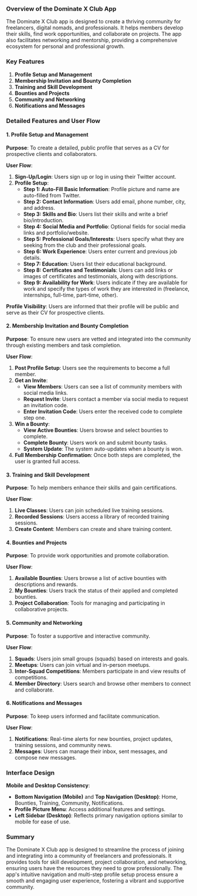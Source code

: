 ### Overview of the Dominate X Club App

The Dominate X Club app is designed to create a thriving community for freelancers, digital nomads, and professionals. It helps members develop their skills, find work opportunities, and collaborate on projects. The app also facilitates networking and mentorship, providing a comprehensive ecosystem for personal and professional growth.

### Key Features

1. **Profile Setup and Management**
2. **Membership Invitation and Bounty Completion**
3. **Training and Skill Development**
4. **Bounties and Projects**
5. **Community and Networking**
6. **Notifications and Messages**

### Detailed Features and User Flow

#### 1. Profile Setup and Management

**Purpose**: To create a detailed, public profile that serves as a CV for prospective clients and collaborators.

**User Flow**:
1. **Sign-Up/Login**: Users sign up or log in using their Twitter account.
2. **Profile Setup**:
   - **Step 1: Auto-Fill Basic Information**: Profile picture and name are auto-filled from Twitter.
   - **Step 2: Contact Information**: Users add email, phone number, city, and address.
   - **Step 3: Skills and Bio**: Users list their skills and write a brief bio/introduction.
   - **Step 4: Social Media and Portfolio**: Optional fields for social media links and portfolio/website.
   - **Step 5: Professional Goals/Interests**: Users specify what they are seeking from the club and their professional goals.
   - **Step 6: Work Experience**: Users enter current and previous job details.
   - **Step 7: Education**: Users list their educational background.
   - **Step 8: Certificates and Testimonials**: Users can add links or images of certificates and testimonials, along with descriptions.
   - **Step 9: Availability for Work**: Users indicate if they are available for work and specify the types of work they are interested in (freelance, internships, full-time, part-time, other).

**Profile Visibility**: Users are informed that their profile will be public and serve as their CV for prospective clients.

#### 2. Membership Invitation and Bounty Completion

**Purpose**: To ensure new users are vetted and integrated into the community through existing members and task completion.

**User Flow**:
1. **Post Profile Setup**: Users see the requirements to become a full member.
2. **Get an Invite**: 
   - **View Members**: Users can see a list of community members with social media links.
   - **Request Invite**: Users contact a member via social media to request an invitation code.
   - **Enter Invitation Code**: Users enter the received code to complete step one.
3. **Win a Bounty**:
   - **View Active Bounties**: Users browse and select bounties to complete.
   - **Complete Bounty**: Users work on and submit bounty tasks.
   - **System Update**: The system auto-updates when a bounty is won.
4. **Full Membership Confirmation**: Once both steps are completed, the user is granted full access.

#### 3. Training and Skill Development

**Purpose**: To help members enhance their skills and gain certifications.

**User Flow**:
1. **Live Classes**: Users can join scheduled live training sessions.
2. **Recorded Sessions**: Users access a library of recorded training sessions.
3. **Create Content**: Members can create and share training content.

#### 4. Bounties and Projects

**Purpose**: To provide work opportunities and promote collaboration.

**User Flow**:
1. **Available Bounties**: Users browse a list of active bounties with descriptions and rewards.
2. **My Bounties**: Users track the status of their applied and completed bounties.
3. **Project Collaboration**: Tools for managing and participating in collaborative projects.

#### 5. Community and Networking

**Purpose**: To foster a supportive and interactive community.

**User Flow**:
1. **Squads**: Users join small groups (squads) based on interests and goals.
2. **Meetups**: Users can join virtual and in-person meetups.
3. **Inter-Squad Competitions**: Members participate in and view results of competitions.
4. **Member Directory**: Users search and browse other members to connect and collaborate.

#### 6. Notifications and Messages

**Purpose**: To keep users informed and facilitate communication.

**User Flow**:
1. **Notifications**: Real-time alerts for new bounties, project updates, training sessions, and community news.
2. **Messages**: Users can manage their inbox, sent messages, and compose new messages.

### Interface Design

**Mobile and Desktop Consistency**:
- **Bottom Navigation (Mobile)** and **Top Navigation (Desktop)**: Home, Bounties, Training, Community, Notifications.
- **Profile Picture Menu**: Access additional features and settings.
- **Left Sidebar (Desktop)**: Reflects primary navigation options similar to mobile for ease of use.

### Summary

The Dominate X Club app is designed to streamline the process of joining and integrating into a community of freelancers and professionals. It provides tools for skill development, project collaboration, and networking, ensuring users have the resources they need to grow professionally. The app's intuitive navigation and multi-step profile setup process ensure a smooth and engaging user experience, fostering a vibrant and supportive community.